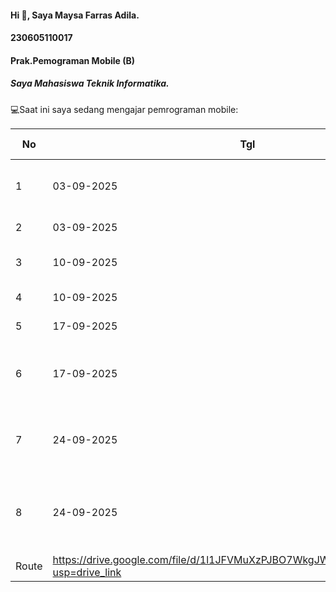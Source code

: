 #### Hi 👋, Saya Maysa Farras Adila. 
#### 230605110017
#### Prak.Pemograman Mobile (B)
##### Saya Mahasiswa Teknik Informatika.

💻Saat ini saya sedang mengajar pemrograman mobile:

| No  | Tgl | Praktikum ke  | Topik  | Laporan | 
| ------------ | ------------ | ------------ | ------------ | ------------ | 
|  1 | 03-09-2025  | 01  | Pengenalan Mobile Programming dan Setup Lingkungan  | https://drive.google.com/file/d/1fGnOSll1fTEnfzRZNJ1ALQz-6HdqGc_U/view?usp=drive_link| 
|  2 | 03-09-2025  | 02 | Widghet Row and Column |https://drive.google.com/file/d/1oBgrrNHvHKoDmCx4xSc4SaMlzIrPofbo/view?usp=drive_link| 
|  3 | 10-09-2025  | 03 | Pengaturan Layout ROw dan Column di Flutter |https://drive.google.com/file/d/1EUiSyZ807u68h8aeUHa9ji3tqbVw0e7Z/view?usp=drive_link| 
|  4 | 10-09-2025  | 04 | Widghet Flexible dan Expanded |https://drive.google.com/file/d/1iCuZpW3KWBjjI-IEEO06_buf70M3_3MY/view?usp=drive_link| 
|  5 | 17-09-2025  | 05 | Widghet SizeBox, Spacer, dan Card |https://drive.google.com/file/d/1keVNiyqeJiLRdRNM3T74AaI8co5IYcxq/view?usp=drive_link| 
|  6 | 17-09-2025  | 06 | WIdget GridView, ListView, Gridview.builder, dan ListView.builder |https://drive.google.com/file/d/1yBj8vgliP3IVTHPTY8fwDOjTV36fKfrR/view?usp=drive_link| 
|  7 | 24-09-2025  | 07 | Navigasi Antar Halaman Menggunakan MaterialPageRoute dan Named Route |https://drive.google.com/file/d/1cceDAUFkEY1nJ-mtSjxcdIAkVnj0zcXk/view?usp=drive_link| 
|  8 | 24-09-2025  | 08 | Navigasi Antar Halaman dengan Mengirimkan Argumen Menggunakan Named
Route | https://drive.google.com/file/d/1l1JFVMuXzPJBO7WkgJWuhccnO87CxFG2/view?usp=drive_link| 

